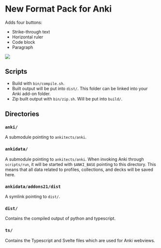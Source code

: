 # New Format Pack for Anki

Adds four buttons:

- Strike-through text
- Horizontal ruler
- Code block
- Paragraph

![](https://i.ibb.co/WHp4mkD/Screenshot-2021-07-13-at-12-02-48.png)

## Scripts

* Build with `bin/compile.sh`.
* Built output will be put into `dist/`. This folder can be linked into your Anki add-on folder.
* Zip built output with `bin/zip.sh`. Will be put into `build/`.

## Directories

### `anki/`

A submodule pointing to `ankitects/anki`.

### `ankidata/`

A submodule pointing to `ankitects/anki`.
When invoking Anki through `scripts/run`, it will be started with `$ANKI_BASE` pointing to this directory.
This means that all data related to profiles, collections, and decks will be saved here.

### `ankidata/addons21/dist`

A symlink pointing to `dist/`.

### `dist/`

Contains the compiled output of python and typescript.

### `ts/`

Contains the Typescript and Svelte files which are used for Anki webviews.
